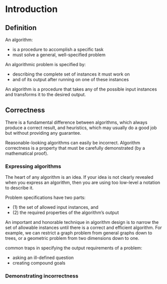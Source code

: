 # Introduction

## Definition

An algorithm:

* is a procedure to accomplish a specific task
* must solve a general, well-specified problem

An algorithmic problem is specified by:

* describing the complete set of instances it must work on 
* and of its output after running on one of these instances

An algorithm is a procedure that takes any of the possible input instances and transforms it to the desired output.

## Correctness

There is a fundamental difference between algorithms, which always produce a correct result, and heuristics, which may usually do a good job but without providing any guarantee.

Reasonable-looking algorithms can easily be incorrect. Algorithm correctness is a property that must be carefully demonstrated (by a mathematical proof).

### Expressing algorithms
The heart of any algorithm is an idea. If your idea is not clearly revealed when you express an algorithm, then you are using too low-level a notation to describe it.

Problem specifications have two parts: 

* (1) the set of allowed input instances, and 
* (2) the required properties of the algorithm’s output

An important and honorable technique in algorithm design is to narrow the set of allowable instances until there is a correct and efficient algorithm. For example, we can restrict a graph problem from general graphs down to trees, or a geometric problem from two dimensions down to one.

common traps in specifying the output requirements of a problem:

* asking an ill-defined question
* creating compound goals

### Demonstrating incorrectness
